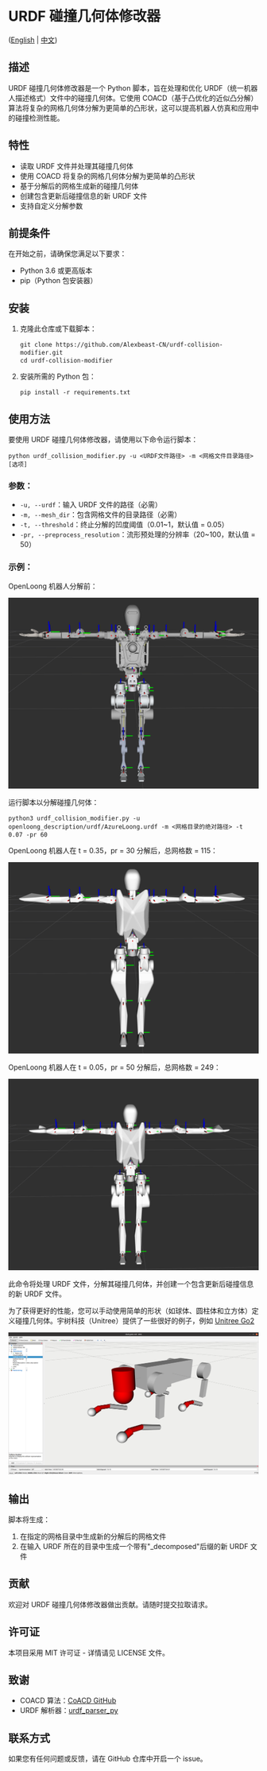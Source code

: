 # URDF 碰撞几何体修改器

([English](README_EN.md) | [中文](README.md))

## 描述

URDF 碰撞几何体修改器是一个 Python 脚本，旨在处理和优化 URDF（统一机器人描述格式）文件中的碰撞几何体。它使用 COACD（基于凸优化的近似凸分解）算法将复杂的网格几何体分解为更简单的凸形状，这可以提高机器人仿真和应用中的碰撞检测性能。

## 特性

- 读取 URDF 文件并处理其碰撞几何体
- 使用 COACD 将复杂的网格几何体分解为更简单的凸形状
- 基于分解后的网格生成新的碰撞几何体
- 创建包含更新后碰撞信息的新 URDF 文件
- 支持自定义分解参数

## 前提条件

在开始之前，请确保您满足以下要求：

- Python 3.6 或更高版本
- pip（Python 包安装器）

## 安装

1. 克隆此仓库或下载脚本：

   ```
   git clone https://github.com/Alexbeast-CN/urdf-collision-modifier.git
   cd urdf-collision-modifier
   ```

2. 安装所需的 Python 包：

   ```
   pip install -r requirements.txt
   ```

## 使用方法

要使用 URDF 碰撞几何体修改器，请使用以下命令运行脚本：

```
python urdf_collision_modifier.py -u <URDF文件路径> -m <网格文件目录路径> [选项]
```

### 参数：

- `-u, --urdf`：输入 URDF 文件的路径（必需）
- `-m, --mesh_dir`：包含网格文件的目录路径（必需）
- `-t, --threshold`：终止分解的凹度阈值（0.01~1，默认值 = 0.05）
- `-pr, --preprocess_resolution`：流形预处理的分辨率（20~100，默认值 = 50）

### 示例：

OpenLoong 机器人分解前：

![OpenLoong 机器人](assets/visual.png)

运行脚本以分解碰撞几何体：

```
python3 urdf_collision_modifier.py -u openloong_description/urdf/AzureLoong.urdf -m <网格目录的绝对路径> -t 0.07 -pr 60
```

OpenLoong 机器人在 t = 0.35，pr = 30 分解后，总网格数 = 115：

![OpenLoong 机器人](assets/collision.png)

OpenLoong 机器人在 t = 0.05，pr = 50 分解后，总网格数 = 249：

![OpenLoong 机器人](assets/collision_fine.png)

此命令将处理 URDF 文件，分解其碰撞几何体，并创建一个包含更新后碰撞信息的新 URDF 文件。

为了获得更好的性能，您可以手动使用简单的形状（如球体、圆柱体和立方体）定义碰撞几何体。宇树科技（Unitree）提供了一些很好的例子，例如 [Unitree Go2](https://github.com/unitreerobotics/unitree_ros/blob/master/robots/go2_description/urdf/go2_description.urdf)

![Unitree Go2](assets/Amended_collision_model.png)

## 输出

脚本将生成：

1. 在指定的网格目录中生成新的分解后的网格文件
2. 在输入 URDF 所在的目录中生成一个带有"_decomposed"后缀的新 URDF 文件

## 贡献

欢迎对 URDF 碰撞几何体修改器做出贡献。请随时提交拉取请求。

## 许可证

本项目采用 MIT 许可证 - 详情请见 LICENSE 文件。

## 致谢

- COACD 算法：[CoACD GitHub](https://github.com/SarahWeiii/CoACD)
- URDF 解析器：[urdf_parser_py](https://github.com/ros/urdf_parser_py)

## 联系方式

如果您有任何问题或反馈，请在 GitHub 仓库中开启一个 issue。
